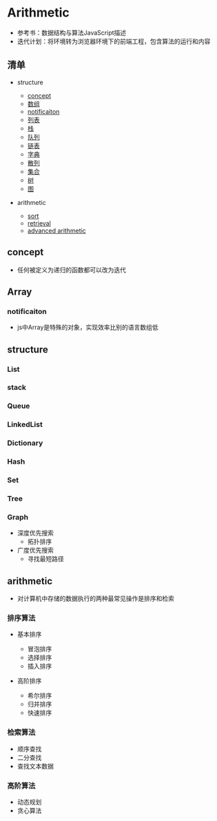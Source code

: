 # Arithmetic
* 参考书：数据结构与算法JavaScript描述
* 迭代计划：将环境转为浏览器环境下的前端工程，包含算法的运行和内容

## 清单
* structure
   * [concept](#concept)
   * [数组](#Array)
   * [notificaiton](#notificaiton)
   * [列表](#List)
   * [栈](#Stack)
   * [队列](#Queue)
   * [链表](#LinkedList)
   * [字典](#Dictionary)
   * [散列](#Hash)
   * [集合](#Set)
   * [树](#Tree)
   * [图](#Graph)

* arithmetic
   * [sort](#排序算法)
   * [retrieval](#检索算法)
   * [advanced arithmetic](#高级算法)

## concept
* 任何被定义为递归的函数都可以改为迭代

## Array
### notificaiton
* js中Array是特殊的对象，实现效率比别的语言数组低

## structure
### List

### stack

### Queue

### LinkedList

### Dictionary

### Hash

### Set

### Tree

### Graph
* 深度优先搜索
   * 拓扑排序
* 广度优先搜索
   * 寻找最短路径

## arithmetic
* 对计算机中存储的数据执行的两种最常见操作是排序和检索

### 排序算法
* 基本排序
   * 冒泡排序
   * 选择排序
   * 插入排序

* 高阶排序
   * 希尔排序
   * 归并排序
   * 快速排序

### 检索算法
* 顺序查找
* 二分查找
* 查找文本数据
### 高阶算法
* 动态规划
* 贪心算法
